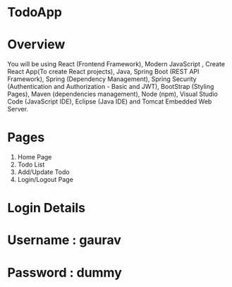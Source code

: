 # TodoApp

# Overview

You will be using React (Frontend Framework), Modern JavaScript , Create React App(To create React projects), Java, Spring Boot (REST API Framework), Spring (Dependency Management), Spring Security (Authentication and Authorization - Basic and JWT), BootStrap (Styling Pages), Maven (dependencies management), Node (npm), Visual Studio Code (JavaScript IDE), Eclipse (Java IDE) and Tomcat Embedded Web Server.

# Pages

1. Home Page
2. Todo List
3. Add/Update Todo
4. Login/Logout Page

# Login Details

# Username : gaurav
# Password : dummy